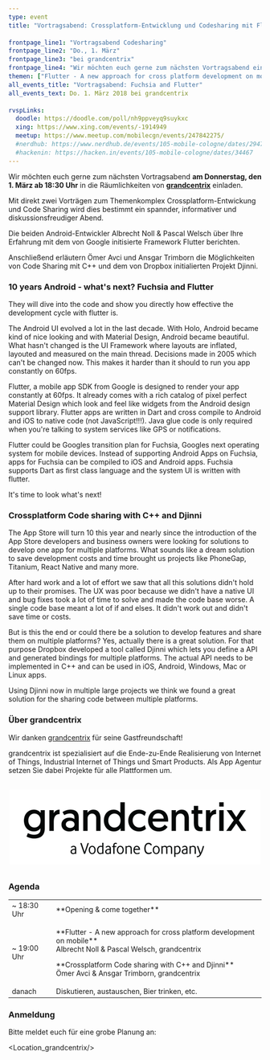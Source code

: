 ```yaml
---
type: event
title: "Vortragsabend: Crossplatform-Entwicklung und Codesharing mit Flutter und C++/Djinni"

frontpage_line1: "Vortragsabend Codesharing"
frontpage_line2: "Do., 1. März"
frontpage_line3: "bei grandcentrix"
frontpage_line4: "Wir möchten euch gerne zum nächsten Vortragsabend einladen. Mit direkt zwei <strong>Crossplatform-Entwickung und Codesharing</strong> Vorträgen wird dies bestimmt ein informativer Abend.<br/>Die beiden Vorträge werden jeweils die praktischen Vorteile von <strong>Flutter (Google)</strong> sowie <strong>C++ / Djinni (Dropbox)</strong> beleuchten."
themen: ["Flutter - A new approach for cross platform development on mobile", "Crossplatform Code sharing mit C++ und Djinni"]
all_events_title: "Vortragsabend: Fuchsia and Flutter"
all_events_text: Do. 1. März 2018 bei grandcentrix

rvspLinks:
  doodle: https://doodle.com/poll/nh9ppveyq9suykxc
  xing: https://www.xing.com/events/-1914949
  meetup: https://www.meetup.com/mobilecgn/events/247842275/
  #nerdhub: https://www.nerdhub.de/events/105-mobile-cologne/dates/29471
  #hackenin: https://hacken.in/events/105-mobile-cologne/dates/34467
---
```


Wir möchten euch gerne zum nächsten Vortragsabend
**am Donnerstag, den 1. März ab 18:30 Uhr** in die
Räumlichkeiten von <a href="https://www.grandcentrix.net/">**grandcentrix**</a> einladen.

Mit direkt zwei Vorträgen zum Themenkomplex Crossplatform-Entwickung und Code Sharing
wird dies bestimmt ein spannder, informativer und diskussionsfreudiger Abend.

Die beiden Android-Entwickler Albrecht Noll &amp; Pascal Welsch über
Ihre Erfahrung mit dem von Google initisierte Framework Flutter berichten.

Anschließend erläutern Ömer Avci und Ansgar Trimborn die Möglichkeiten
von Code Sharing mit C++ und dem von Dropbox initialierten Projekt Djinni.

### 10 years Android - what's next? Fuchsia and Flutter

They will dive into the code and show you directly how effective the development cycle with flutter is.

The Android UI evolved a lot in the last decade. With Holo, Android became kind of nice looking and with Material Design, Android became beautiful. What hasn't changed is the UI Framework where layouts are inflated, layouted and measured on the main thread. Decisions made in 2005 which can't be changed now. This makes it harder than it should to run you app constantly on 60fps.

Flutter, a mobile app SDK from Google is designed to render your app constantly at 60fps. It already comes with a rich catalog of pixel perfect Material Design which look and feel like widgets from the Android design support library. Flutter apps are written in Dart and cross compile to Android and iOS to native code (not JavaScript!!!). Java glue code is only required when you're talking to system services like GPS or notifications.

Flutter could be Googles transition plan for Fuchsia, Googles next operating system for mobile devices. Instead of supporting Android Apps on Fuchsia, apps for Fuchsia can be compiled to iOS and Android apps. Fuchsia supports Dart as first class language and the system UI is written with flutter.

It's time to look what's next!

### Crossplatform Code sharing with C++ and Djinni

The App Store will turn 10 this year and nearly since the introduction of the App Store developers and business owners were looking for solutions to develop one app for multiple platforms. What sounds like a dream solution to save development costs and time brought us projects like PhoneGap, Titanium, React Native and many more.

After hard work and a lot of effort we saw that all this solutions didn't hold up to their promises. The UX was poor because we didn't have a native UI and bug fixes took a lot of time to solve and made the code base worse. A single code base meant a lot of if and elses. It didn't work out and didn't save time or costs.

But is this the end or could there be a solution to develop features and share them on multiple platforms? Yes, actually there is a great solution. For that purpose Dropbox developed a tool called Djinni which lets you define a API and generated bindings for multiple platforms. The actual API needs to be implemented in C++ and can be used in iOS, Android, Windows, Mac or Linux apps.

Using Djinni now in multiple large projects we think we found a great solution for the sharing code between multiple platforms.

### Über grandcentrix

Wir danken <a href="https://www.grandcentrix.net/">grandcentrix</a>
für seine Gastfreundschaft!

grandcentrix ist spezialisiert auf die Ende-zu-Ende Realisierung von Internet of Things, Industrial Internet of Things und Smart Products.
Als App Agentur setzen Sie dabei Projekte für alle Plattformen um.

<p style="text-align: center; margin-top: 30px; margin-bottom: 30px;">
  <a href="https://www.grandcentrix.net/"><img src="/static/images/grandcentrix.png" alt="grandcentrix" /></a>
</p>

### Agenda

<table>
  <tr>
    <td>~ 18:30 Uhr</td>
    <td>**Opening &amp; come together**</td>
  </tr>
  <tr>
    <td>~ 19:00 Uhr</td>
    <td>
      <p>
        **Flutter - A new approach for cross platform development on mobile**<br/>
        Albrecht Noll &amp; Pascal Welsch, grandcentrix
      </p>
      <p>
        **Crossplatform Code sharing with C++ and Djinni**<br/>
        Ömer Avci &amp; Ansgar Trimborn, grandcentrix
      </p>
    </td>
  </tr>
  <tr>
    <td>danach</td>
    <td>Diskutieren, austauschen, Bier trinken, etc.</td>
  </tr>
</table>

### Anmeldung

Bitte meldet euch für eine grobe Planung an:&nbsp;
<RegisterLinks />

<Location_grandcentrix/>
